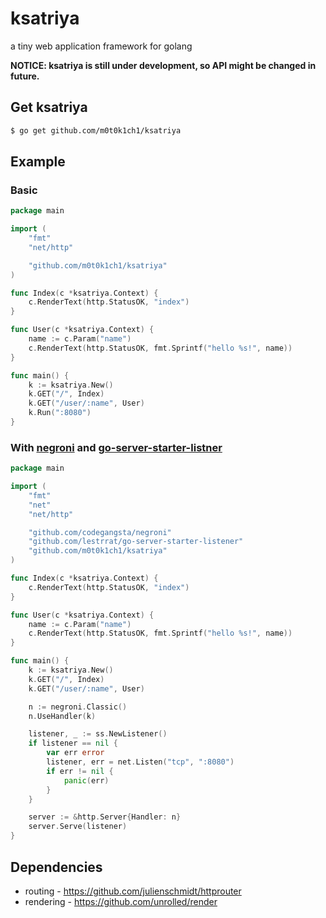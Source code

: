 ksatriya
========

a tiny web application framework for golang

**NOTICE: ksatriya is still under development, so API might be changed in future.**

## Get ksatriya

``` sh
$ go get github.com/m0t0k1ch1/ksatriya
```

## Example

### Basic

``` go
package main

import (
    "fmt"
    "net/http"

    "github.com/m0t0k1ch1/ksatriya"
)

func Index(c *ksatriya.Context) {
    c.RenderText(http.StatusOK, "index")
}

func User(c *ksatriya.Context) {
    name := c.Param("name")
    c.RenderText(http.StatusOK, fmt.Sprintf("hello %s!", name))
}

func main() {
    k := ksatriya.New()
    k.GET("/", Index)
    k.GET("/user/:name", User)
    k.Run(":8080")
}
```

### With [negroni](https://github.com/codegangsta/negroni) and [go-server-starter-listner](https://github.com/lestrrat/go-server-starter-listener)

``` go
package main

import (
    "fmt"
    "net"
    "net/http"

    "github.com/codegangsta/negroni"
    "github.com/lestrrat/go-server-starter-listener"
    "github.com/m0t0k1ch1/ksatriya"
)

func Index(c *ksatriya.Context) {
    c.RenderText(http.StatusOK, "index")
}

func User(c *ksatriya.Context) {
    name := c.Param("name")
    c.RenderText(http.StatusOK, fmt.Sprintf("hello %s!", name))
}

func main() {
    k := ksatriya.New()
    k.GET("/", Index)
    k.GET("/user/:name", User)

    n := negroni.Classic()
    n.UseHandler(k)

    listener, _ := ss.NewListener()
    if listener == nil {
        var err error
        listener, err = net.Listen("tcp", ":8080")
        if err != nil {
            panic(err)
        }
    }

    server := &http.Server{Handler: n}
    server.Serve(listener)
}
```

## Dependencies

* routing - https://github.com/julienschmidt/httprouter
* rendering - https://github.com/unrolled/render
